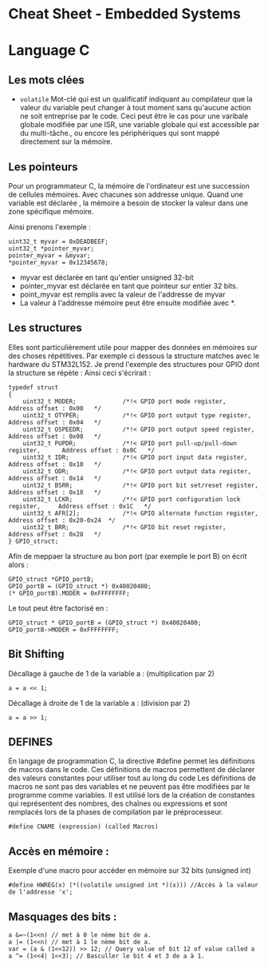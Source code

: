 # Cheat Sheet - Embedded Systems

# Language C

## Les mots clées 

- `volatile`
Mot-clé qui est un qualificatif indiquant au compilateur que la valeur du variable peut changer à tout moment sans qu'aucune action ne soit entreprise par le code. Ceci peut être le cas pour une varibale globale modifiée par une ISR, une variable globale qui est accessible par du multi-tâche., ou encore les périphériques qui sont mappé directement sur la mémoire.

## Les pointeurs

Pour un programmateur C, la mémoire de l'ordinateur est une succession de cellules mémoires. Avec chacunes son addresse unique.
Quand une variable est déclarée , la mémoire a besoin de stocker la valeur dans une zone spécifique mémoire.

Ainsi prenons l'exemple :
```
uint32_t myvar = 0xDEADBEEF;
uint32_t *pointer_myvar;
pointer_myvar = &myvar;
*pointer_myvar = 0x12345678;
```
- myvar est déclarée en tant qu'entier unsigned 32-bit
- pointer_myvar est déclarée en tant que pointeur sur entier 32 bits.
- point_myvar est remplis avec la valeur de l'addresse de myvar
- La valeur à l'addresse mémoire peut être ensuite modifiée avec *.

## Les structures
Elles sont particulièrement utile pour mapper des données en mémoires sur des choses répétitives.
Par exemple ci dessous la structure matches avec le hardware du STM32L152.
Je prend l'exemple des structures pour GPIO dont la structure se répète :
Ainsi ceci s'écrirait :
```
typedef struct
{	
	uint32_t MODER;				/*!< GPIO port mode register,					Address offset : 0x00	*/
	uint32_t OTYPER;			/*!< GPIO port output type register,			Address offset : 0x04	*/
	uint32_t OSPEEDR;			/*!< GPIO port output speed register,			Address offset : 0x08	*/
	uint32_t PUPDR;				/*!< GPIO port pull-up/pull-down register,		Address offset : 0x0C	*/
	uint32_t IDR;				/*!< GPIO port input data register,				Address offset : 0x10	*/
	uint32_t ODR;				/*!< GPIO port output data register,			Address offset : 0x14	*/
	uint32_t BSRR;				/*!< GPIO port bit set/reset register,			Address offset : 0x18	*/
	uint32_t LCKR;				/*!< GPIO port configuration lock register,		Address offset : 0x1C	*/
	uint32_t AFR[2];			/*!< GPIO alternate function register,			Address offset : 0x20-0x24	*/
	uint32_t BRR;				/*!< GPIO bit reset register,					Address offset : 0x28	*/
} GPIO_struct;
```

Afin de meppaer la structure au bon port (par exemple le port B) on écrit alors :
```
GPIO_struct *GPIO_portB;
GPIO_portB = (GPIO_struct *) 0x40020400;
(* GPIO_portB).MODER = 0xFFFFFFFF;
```

Le tout peut être factorisé en :
```
GPIO_struct * GPIO_portB = (GPIO_struct *) 0x40020400;
GPIO_portB->MODER = 0xFFFFFFFF;
```

## Bit Shifting

Décallage à gauche de 1 de la variable a : (multiplication par 2)
```
a = a << 1;
```

Décallage à droite de 1 de la variable a : (division par 2)
```
a = a >> 1;
```

## DEFINES
En langage de programmation C, la directive #define permet les définitions de macros dans le code. Ces définitions de macros permettent de déclarer des valeurs constantes pour
utiliser tout au long du code Les définitions de macros ne sont pas des variables et ne peuvent pas être modifiées par le programme comme variables. 
Il est utilisé lors de la création de constantes qui représentent des nombres, des chaînes ou expressions et sont remplacés lors de la phases de compilation par le préprocesseur.

```
#define CNAME (expression) (called Macros)
```

## Accès en mémoire :

Exemple d'une macro pour accéder en mémoire sur 32 bits (unsigned int)
```
#define HWREG(x) (*((volatile unsigned int *)(x))) //Accès à la valeur de l'addresse 'x';
```

## Masquages des bits :
```
a &=~(1<<n) // met à 0 le nème bit de a.
a |= (1<<n) // met à 1 le nème bit de a.
var = (a & (1<<12)) >> 12; // Query value of bit 12 of value called a
a ^= (1<<4| 1<<3); // Basculler le bit 4 et 3 de a à 1.
```